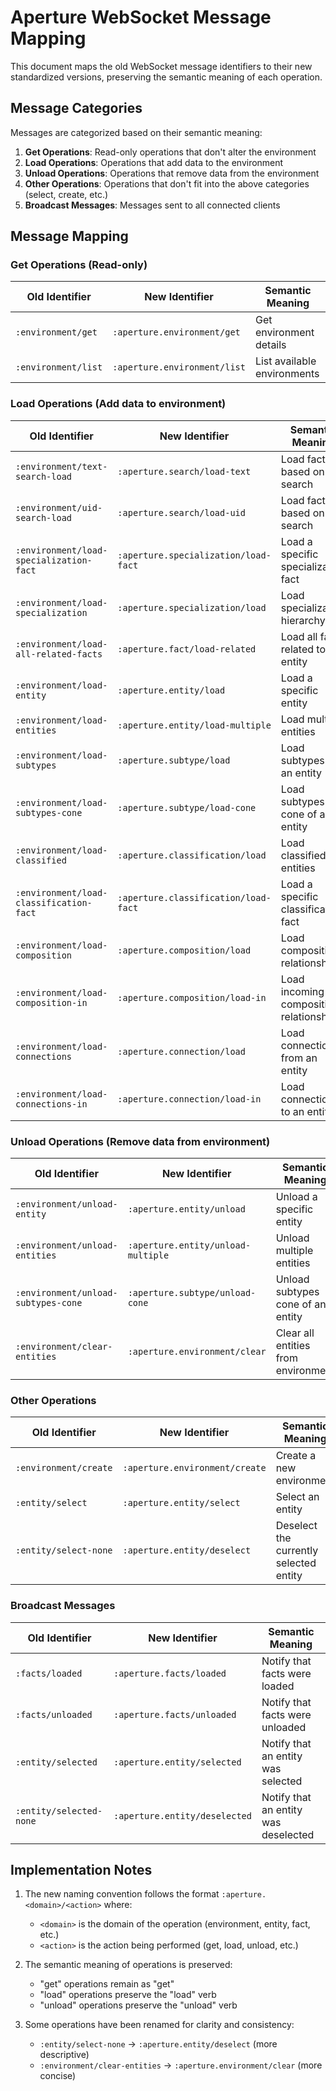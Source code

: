 # Aperture WebSocket Message Mapping

This document maps the old WebSocket message identifiers to their new standardized versions, preserving the semantic meaning of each operation.

## Message Categories

Messages are categorized based on their semantic meaning:

1. **Get Operations**: Read-only operations that don't alter the environment
2. **Load Operations**: Operations that add data to the environment
3. **Unload Operations**: Operations that remove data from the environment
4. **Other Operations**: Operations that don't fit into the above categories (select, create, etc.)
5. **Broadcast Messages**: Messages sent to all connected clients

## Message Mapping

### Get Operations (Read-only)

| Old Identifier      | New Identifier               | Semantic Meaning            |
| ------------------- | ---------------------------- | --------------------------- |
| `:environment/get`  | `:aperture.environment/get`  | Get environment details     |
| `:environment/list` | `:aperture.environment/list` | List available environments |

### Load Operations (Add data to environment)

| Old Identifier                          | New Identifier                       | Semantic Meaning                        |
| --------------------------------------- | ------------------------------------ | --------------------------------------- |
| `:environment/text-search-load`         | `:aperture.search/load-text`         | Load facts based on text search         |
| `:environment/uid-search-load`          | `:aperture.search/load-uid`          | Load facts based on UID search          |
| `:environment/load-specialization-fact` | `:aperture.specialization/load-fact` | Load a specific specialization fact     |
| `:environment/load-specialization`      | `:aperture.specialization/load`      | Load specialization hierarchy           |
| `:environment/load-all-related-facts`   | `:aperture.fact/load-related`        | Load all facts related to an entity     |
| `:environment/load-entity`              | `:aperture.entity/load`              | Load a specific entity                  |
| `:environment/load-entities`            | `:aperture.entity/load-multiple`     | Load multiple entities                  |
| `:environment/load-subtypes`            | `:aperture.subtype/load`             | Load subtypes of an entity              |
| `:environment/load-subtypes-cone`       | `:aperture.subtype/load-cone`        | Load subtypes cone of an entity         |
| `:environment/load-classified`          | `:aperture.classification/load`      | Load classified entities                |
| `:environment/load-classification-fact` | `:aperture.classification/load-fact` | Load a specific classification fact     |
| `:environment/load-composition`         | `:aperture.composition/load`         | Load composition relationships          |
| `:environment/load-composition-in`      | `:aperture.composition/load-in`      | Load incoming composition relationships |
| `:environment/load-connections`         | `:aperture.connection/load`          | Load connections from an entity         |
| `:environment/load-connections-in`      | `:aperture.connection/load-in`       | Load connections to an entity           |

### Unload Operations (Remove data from environment)

| Old Identifier                      | New Identifier                     | Semantic Meaning                    |
| ----------------------------------- | ---------------------------------- | ----------------------------------- |
| `:environment/unload-entity`        | `:aperture.entity/unload`          | Unload a specific entity            |
| `:environment/unload-entities`      | `:aperture.entity/unload-multiple` | Unload multiple entities            |
| `:environment/unload-subtypes-cone` | `:aperture.subtype/unload-cone`    | Unload subtypes cone of an entity   |
| `:environment/clear-entities`       | `:aperture.environment/clear`      | Clear all entities from environment |

### Other Operations

| Old Identifier        | New Identifier                 | Semantic Meaning                       |
| --------------------- | ------------------------------ | -------------------------------------- |
| `:environment/create` | `:aperture.environment/create` | Create a new environment               |
| `:entity/select`      | `:aperture.entity/select`      | Select an entity                       |
| `:entity/select-none` | `:aperture.entity/deselect`    | Deselect the currently selected entity |

### Broadcast Messages

| Old Identifier          | New Identifier                | Semantic Meaning                     |
| ----------------------- | ----------------------------- | ------------------------------------ |
| `:facts/loaded`         | `:aperture.facts/loaded`      | Notify that facts were loaded        |
| `:facts/unloaded`       | `:aperture.facts/unloaded`    | Notify that facts were unloaded      |
| `:entity/selected`      | `:aperture.entity/selected`   | Notify that an entity was selected   |
| `:entity/selected-none` | `:aperture.entity/deselected` | Notify that an entity was deselected |

## Implementation Notes

1. The new naming convention follows the format `:aperture.<domain>/<action>` where:

   - `<domain>` is the domain of the operation (environment, entity, fact, etc.)
   - `<action>` is the action being performed (get, load, unload, etc.)

2. The semantic meaning of operations is preserved:

   - "get" operations remain as "get"
   - "load" operations preserve the "load" verb
   - "unload" operations preserve the "unload" verb

3. Some operations have been renamed for clarity and consistency:
   - `:entity/select-none` → `:aperture.entity/deselect` (more descriptive)
   - `:environment/clear-entities` → `:aperture.environment/clear` (more concise)
